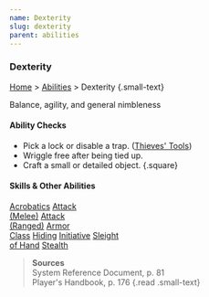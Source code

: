 ```yaml
---
name: Dexterity
slug: dexterity
parent: abilities
---
```

### Dexterity
[Home](dm-operations-center) > [Abilities](abilities-menu) > Dexterity {.small-text}

Balance, agility, and general nimbleness

#### Ability Checks
- Pick a lock or disable a trap. ([Thieves' Tools](/item/thieves-tools))
- Wriggle free after being tied up.
- Craft a small or detailed object.
{.square}

#### Skills & Other Abilities
<div class="menu-container">
    <a href="acrobatics">Acrobatics</a>
    <a href="attack-melee">Attack<br/> (Melee)</a>
    <a href="attack-ranged">Attack<br/> (Ranged)</a>
    <a href="armor-class">Armor<br/> Class</a>
    <a href="hiding">Hiding</a>
    <a href="initiative">Initiative</a>
    <a href="sleight-of-hand">Sleight<br/> of Hand</a>
    <a href="stealth">Stealth</a>
</div>

> **Sources** <br/>
> System Reference Document, p. 81<br/>
> Player's Handbook, p. 176
{.read .small-text}

